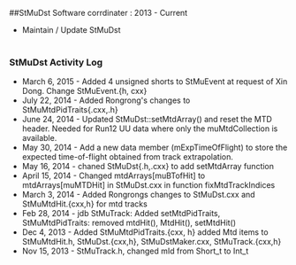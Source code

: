 ##StMuDst Software corrdinater  : 2013 - Current  
* Maintain / Update StMuDst
<br/><br/>

### StMuDst Activity Log
* March 6, 2015 - Added 4 unsigned shorts to StMuEvent at request of Xin Dong. Change StMuEvent.{h, cxx}
* July 22, 2014 - Added Rongrong's changes to StMuMtdPidTraits{.cxx,.h}
* June 24, 2014 - Updated StMuDst::setMtdArray() and reset the MTD header. Needed for Run12 UU data where only the muMtdCollection is available.
* May 30, 2014 - Add a new data member (mExpTimeOfFlight) to store the expected time-of-flight obtained from track extrapolation.
* May 16, 2014 - chaned StMuDst{.h,.cxx} to add setMtdArray function
* April 15, 2014 - Changed mtdArrays[muBTofHit] to mtdArrays[muMTDHit] in StMuDst.cxx in function fixMtdTrackIndices
* March 3, 2014 - Added Rongrongs changes to StMuDst.cxx and StMuMtdHit.{cxx,h} for mtd tracks
* Feb 28, 2014 - jdb StMuTrack: Added setMtdPidTraits, StMuMtdPidTraits: removed mtdHit(), MtdHit(), setMtdHit()
* Dec 4, 2013 - Added StMuMtdPidTraits.{cxx, h} added Mtd items to StMuMtdHit.h, StMuDst.{cxx,h}, StMuDstMaker.cxx, StMuTrack.{cxx,h}
* Nov 15, 2013 - StMuTrack.h, changed mId from Short_t to Int_t


